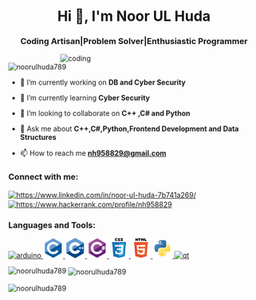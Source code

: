 <h1 align="center">Hi 👋, I'm Noor UL Huda</h1>
<h3 align="center">Coding Artisan|Problem Solver|Enthusiastic Programmer</h3>
<img align="right" alt="coding" width="400" src="[https://user-images.githubusercontent.com/55389276/140866485-8fb1c876-9a8f-4d6a-98dc-08c4981eaf70.gif](https://www.google.com/url?sa=i&url=https%3A%2F%2Fgithub.com%2Ffayzankj&psig=AOvVaw0iUTNOtlQsmgCshVUCWkUD&ust=1704725204012000&source=images&cd=vfe&opi=89978449&ved=0CBEQjRxqFwoTCPDBy4PFy4MDFQAAAAAdAAAAABAo)">
<p align="left"> <img src="https://komarev.com/ghpvc/?username=noorulhuda789&label=Profile%20views&color=0e75b6&style=flat" alt="noorulhuda789" /> </p>

- 🔭 I’m currently working on **DB and Cyber Security**

- 🌱 I’m currently learning **Cyber Security**

- 👯 I’m looking to collaborate on **C++ ,C# and Python**

- 💬 Ask me about **C++,C#,Python,Frontend Development and Data Structures**

- 📫 How to reach me **nh958829@gmail.com**

<h3 align="left">Connect with me:</h3>
<p align="left">
<a href="https://linkedin.com/in/https://www.linkedin.com/in/noor-ul-huda-7b741a269/" target="blank"><img align="center" src="https://raw.githubusercontent.com/rahuldkjain/github-profile-readme-generator/master/src/images/icons/Social/linked-in-alt.svg" alt="https://www.linkedin.com/in/noor-ul-huda-7b741a269/" height="30" width="40" /></a>
<a href="https://www.hackerrank.com/https://www.hackerrank.com/profile/nh958829" target="blank"><img align="center" src="https://raw.githubusercontent.com/rahuldkjain/github-profile-readme-generator/master/src/images/icons/Social/hackerrank.svg" alt="https://www.hackerrank.com/profile/nh958829" height="30" width="40" /></a>
</p>

<h3 align="left">Languages and Tools:</h3>
<p align="left"> <a href="https://www.arduino.cc/" target="_blank" rel="noreferrer"> <img src="https://cdn.worldvectorlogo.com/logos/arduino-1.svg" alt="arduino" width="40" height="40"/> </a> <a href="https://www.cprogramming.com/" target="_blank" rel="noreferrer"> <img src="https://raw.githubusercontent.com/devicons/devicon/master/icons/c/c-original.svg" alt="c" width="40" height="40"/> </a> <a href="https://www.w3schools.com/cpp/" target="_blank" rel="noreferrer"> <img src="https://raw.githubusercontent.com/devicons/devicon/master/icons/cplusplus/cplusplus-original.svg" alt="cplusplus" width="40" height="40"/> </a> <a href="https://www.w3schools.com/cs/" target="_blank" rel="noreferrer"> <img src="https://raw.githubusercontent.com/devicons/devicon/master/icons/csharp/csharp-original.svg" alt="csharp" width="40" height="40"/> </a> <a href="https://www.w3schools.com/css/" target="_blank" rel="noreferrer"> <img src="https://raw.githubusercontent.com/devicons/devicon/master/icons/css3/css3-original-wordmark.svg" alt="css3" width="40" height="40"/> </a> <a href="https://www.w3.org/html/" target="_blank" rel="noreferrer"> <img src="https://raw.githubusercontent.com/devicons/devicon/master/icons/html5/html5-original-wordmark.svg" alt="html5" width="40" height="40"/> </a> <a href="https://www.python.org" target="_blank" rel="noreferrer"> <img src="https://raw.githubusercontent.com/devicons/devicon/master/icons/python/python-original.svg" alt="python" width="40" height="40"/> </a> <a href="https://www.qt.io/" target="_blank" rel="noreferrer"> <img src="https://upload.wikimedia.org/wikipedia/commons/0/0b/Qt_logo_2016.svg" alt="qt" width="40" height="40"/> </a> </p>

<p><img align="left" src="https://github-readme-stats.vercel.app/api/top-langs?username=noorulhuda789&show_icons=true&locale=en&layout=compact" alt="noorulhuda789" /></p>

<p>&nbsp;<img align="center" src="https://github-readme-stats.vercel.app/api?username=noorulhuda789&show_icons=true&locale=en" alt="noorulhuda789" /></p>

<p><img align="center" src="https://github-readme-streak-stats.herokuapp.com/?user=noorulhuda789&" alt="noorulhuda789" /></p>
